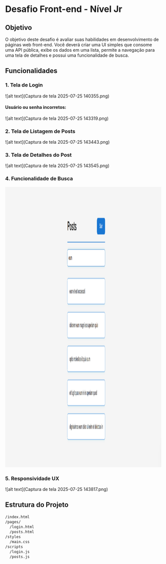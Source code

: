 # Desafio Front-end - Nível Jr

## Objetivo

O objetivo deste desafio é avaliar suas habilidades em desenvolvimento de páginas web front-end. Você deverá criar uma UI simples que consome uma API pública, exibe os dados em uma lista, permite a navegação para uma tela de detalhes e possui uma funcionalidade de busca.

## Funcionalidades

### 1. Tela de Login

![alt text](Captura de tela 2025-07-25 140355.png)

#### Usuário ou senha incorretos:

![alt text](Captura de tela 2025-07-25 143319.png)

### 2. Tela de Listagem de Posts

![alt text](Captura de tela 2025-07-25 143443.png)

### 3. Tela de Detalhes do Post

![alt text](Captura de tela 2025-07-25 143545.png)

### 4. Funcionalidade de Busca

<img width="1910" height="902" alt="pesquisa" src="Captura de tela 2025-07-25 143717.png/">

### 5. Responsividade UX

![alt text](Captura de tela 2025-07-25 143817.png)

## Estrutura do Projeto

```
/index.html
/pages/
  /login.html
  /posts.html
/styles
  /main.css
/scripts
  /login.js
  /posts.js
```
